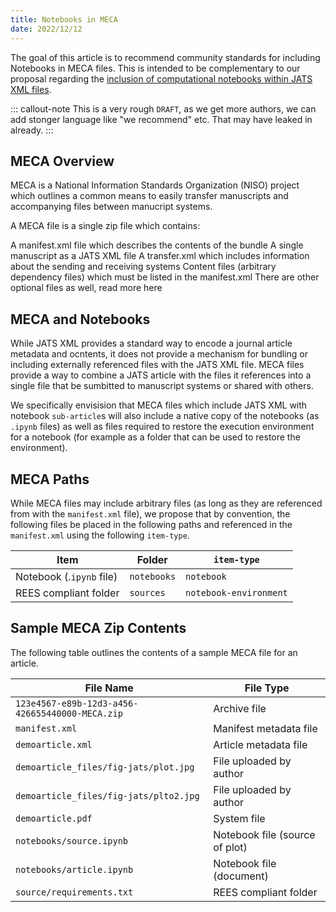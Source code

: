 ```yaml
---
title: Notebooks in MECA
date: 2022/12/12
---
```


The goal of this article is to recommend community standards for including Notebooks in MECA files. This is intended to be complementary to our proposal regarding the [inclusion of computational notebooks within JATS XML files](https://github.com/curvenote/notebooks-now/blob/main/02-notebooks-as-jats.md).

::: callout-note
This is a very rough `DRAFT`, as we get more authors, we can add stonger language like "we recommend" etc. That may have leaked in already.
:::

## MECA Overview

MECA is a National Information Standards Organization (NISO) project which outlines a common means to easily transfer manuscripts and accompanying files between manucript systems.

A MECA file is a single zip file which contains:

A manifest.xml file which describes the contents of the bundle A single manuscript as a JATS XML file A transfer.xml which includes information about the sending and receiving systems Content files (arbitrary dependency files) which must be listed in the manifest.xml There are other optional files as well, read more here

## MECA and Notebooks

While JATS XML provides a standard way to encode a journal article metadata and ocntents, it does not provide a mechanism for bundling or including externally referenced files with the JATS XML file. MECA files provide a way to combine a JATS article with the files it references into a single file that be sumbitted to manuscript systems or shared with others.

We specifically envisision that MECA files which include JATS XML with notebook `sub-article`s will also include a native copy of the notebooks (as `.ipynb` files) as well as files required to restore the execution environment for a notebook (for example as a folder that can be used to restore the environment).

## MECA Paths

While MECA files may include arbitrary files (as long as they are referenced from with the `manifest.xml` file), we propose that by convention, the following files be placed in the following paths and referenced in the `manifest.xml` using the following `item-type`.

| Item                     | Folder      | `item-type`            |
|--------------------------|-------------|------------------------|
| Notebook (.`ipynb` file) | `notebooks` | `notebook`             |
| REES compliant folder    | `sources`   | `notebook-environment` |

## Sample MECA Zip Contents

The following table outlines the contents of a sample MECA file for an article.

| File Name                                       | File Type                      |
|---------------------------------------|---------------------------------|
| `123e4567-e89b-12d3-a456-426655440000-MECA.zip` | Archive file                   |
| `manifest.xml`                                  | Manifest metadata file         |
| `demoarticle.xml`                               | Article metadata file          |
| `demoarticle_files/fig-jats/plot.jpg`           | File uploaded by author        |
| `demoarticle_files/fig-jats/plto2.jpg`          | File uploaded by author        |
| `demoarticle.pdf`                               | System file                    |
| `notebooks/source.ipynb`                        | Notebook file (source of plot) |
| `notebooks/article.ipynb`                       | Notebook file (document)       |
| `source/requirements.txt`                       | REES compliant folder          |
